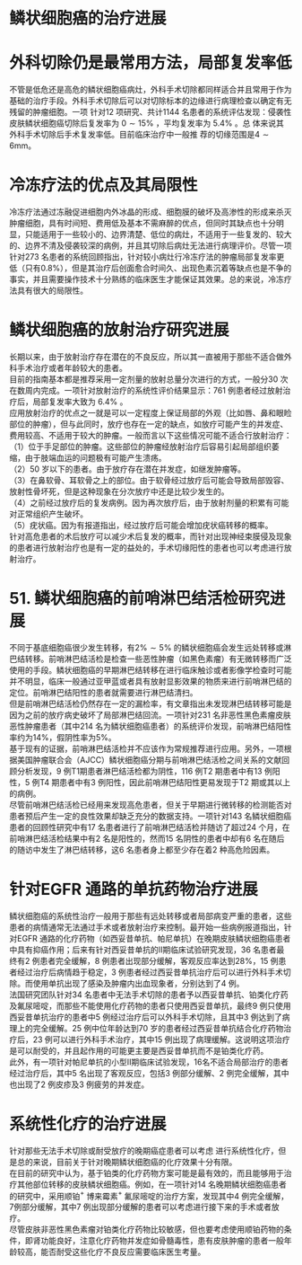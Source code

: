# 鳞状细胞癌的治疗进展  
#  外科切除仍是最常用方法，局部复发率低  
不管是低危还是高危的鳞状细胞癌病灶，外科手术切除都同样适合并且常用于作为基础的治疗手段。外科手术切除后可以对切除标本的边缘进行病理检查以确定有无残留的肿瘤细胞。一项 针对12 项研究、共计1144 名患者的系统评估发现：侵袭性皮肤鳞状细胞癌切除后复发率为 $0\sim15\%$ ，平均复发率为 $5.4\%$ 。总 体来说其外科手术切除后手术复发率低。目前临床治疗中一般推 荐的切缘范围是$4\sim6\mathrm{mm}$。  
#  冷冻疗法的优点及其局限性  
冷冻疗法通过冻融促进细胞内外冰晶的形成、细胞膜的破坏及高渗性的形成来杀灭肿瘤细胞，具有时间短、费用低及基本不需麻醉的优点，但同时其缺点也十分明显，只能适用于一些较小的、边界清楚、低位的病灶，不适用于一些复发的、较大的、边界不清及侵袭较深的病例，并且其切除后病灶无法进行病理评价。尽管一项针对273 名患者的系统回顾指出，针对较小病灶行冷冻疗法的肿瘤局部复发率更低（只有$0.8\%$），但是其治疗后创面愈合时间久、出现色素沉着等缺点也是不争的事实，并且需要操作技术十分熟练的临床医生才能保证其效果。总的来说，冷冻疗法具有很大的局限性。  
#  鳞状细胞癌的放射治疗研究进展  
长期以来，由于放射治疗存在潜在的不良反应，所以其一直被用于那些不适合做外科手术治疗或者年龄较大的患者。  
目前的指南基本都是推荐采用一定剂量的放射总量分次进行的方式，一般分30 次在数周内完成。一项针对放射治疗的系统性评价结果显示：761 例患者经过放射治疗后，局部复发率大致为 $6.4\%$ 。  
应用放射治疗的优点之一就是可以一定程度上保证局部的外观（比如唇、鼻和眼睑部位的肿瘤），但与此同时，放疗也存在一定的缺点，如放疗可能产生的并发症、费用较高、不适用于较大的肿瘤。一般而言以下这些情况可能不适合行放射治疗：  
（1）位于手足部位的肿瘤。这些部位的肿瘤经放射治疗后容易引起局部组织萎缩，由于肢端血运的问题极有可能产生溃疡。  
（2）50 岁以下的患者。由于放疗存在潜在并发症，如继发肿瘤等。  
（3）在鼻软骨、耳软骨之上的部位。由于软骨经过放疗后可能会导致局部毁容、放射性骨坏死，但是这种现象在分次放疗中还是比较少发生的。  
（4）之前经过放疗后的复发病例。因为再次放疗后，由于放射剂量的积累有可能对正常组织产生破坏。  
（5）疣状癌。因为有报道指出，经过放疗后可能会增加疣状癌转移的概率。  
针对高危患者的术后放疗可以减少术后复发的概率，而针对出现神经束膜侵及现象的患者进行放射治疗也是有一定的益处的，手术切缘阳性的患者也可以考虑进行放射治疗。  
# 51. 鳞状细胞癌的前哨淋巴结活检研究进展  
不同于基底细胞癌很少发生转移，有$2\%\sim5\%$ 的鳞状细胞癌会发生远处转移或淋巴结转移。前哨淋巴结活检是检查一些恶性肿瘤（如黑色素瘤）有无微转移而广泛使用的手段。鳞状细胞癌的早期淋巴结转移在进行临床触诊或者影像学检查时可能并不明显，临床一般通过亚甲蓝或者具有放射显影效果的物质来进行前哨淋巴结的定位。前哨淋巴结阳性的患者就需要进行淋巴结清扫。  
但是前哨淋巴结活检仍然存在一定的漏检率，有文章指出未发现淋巴结转移可能是因为之前的放疗病史破坏了局部淋巴结回流。一项针对231 名非恶性黑色素瘤皮肤恶性肿瘤患者（其中214 名为鳞状细胞癌患者）的系统评价发现，前哨淋巴结阳性率约为$14\%$，假阴性率为$5\%$。  
基于现有的证据，前哨淋巴结活检并不应该作为常规推荐进行应用。另外，一项根据美国肿瘤联合会（AJCC）鳞状细胞癌分期与前哨淋巴结活检之间关系的文献回顾分析发现，9 例T1期患者淋巴结活检都为阴性，116 例T2 期患者中有13 例阳性，5 例T4 期患者中有3 例阳性，因此前哨淋巴结阳性更易发现于T2 期或其以上的病例。  
尽管前哨淋巴结活检已经用来发现高危患者，但关于早期进行微转移的检测能否对患者预后产生一定的良性效果却缺乏充分的数据支持。一项针对143 名鳞状细胞癌患者的回顾性研究中有17 名患者进行了前哨淋巴结活检并随访了超过24 个月，在前哨淋巴结活检结果中有2 名是阳性的，然而15 名阴性的患者中却有6 名在随后的随访中发生了淋巴结转移，这6 名患者身上都至少存在着2 种高危险因素。  
#  针对EGFR 通路的单抗药物治疗进展  
鳞状细胞癌的系统性治疗一般用于那些有远处转移或者局部病变严重的患者，这些患者的病情通常无法通过手术或者放射治疗来控制。最开始一些病例报道指出，针对EGFR 通路的化疗药物（如西妥昔单抗、帕尼单抗）在晚期皮肤鳞状细胞癌患者中具有抑癌作用；后来有针对西妥昔单抗的Ⅱ期临床试验研究发现，36 名患者最终有2 例患者完全缓解，8 例患者出现部分缓解，客观反应率达到$28\%$，15 例患者经过治疗后病情趋于稳定，3 例患者经过西妥昔单抗治疗后可以进行外科手术切除。而使用单抗出现了感染及肿瘤内出血现象者，分别达到了4 例。  
法国研究团队针对34 名患者中无法手术切除的患者予以西妥昔单抗、铂类化疗药及氟尿嘧啶，而那些不能使用化疗药物的患者只使用西妥昔单抗，最终9 例只使用西妥昔单抗治疗的患者中5 例经过治疗后可以外科手术切除，且其中3 例达到了病理上的完全缓解。25 例中位年龄达到70 岁的患者经过西妥昔单抗结合化疗药物治疗后，23 例可以进行外科手术治疗，其中15 例出现了病理缓解。这说明这项治疗是可以耐受的，并且起作用的可能更主要是西妥昔单抗而不是铂类化疗药。  
此外，有一项针对帕尼单抗的小型Ⅱ期临床试验发现，16名不适合局部治疗的患者经过治疗后，其中5 名出现了客观反应，包括3 例部分缓解、2 例完全缓解，其中也出现了2 例皮疹及3 例疲劳的并发症。  
#  系统性化疗的治疗进展  
针对那些无法手术切除或耐受放疗的晚期癌症患者可以考虑 进行系统性化疗，但是总的来说，目前关于针对晚期鳞状细胞癌的化疗效果十分有限。  
在目前的研究中认为，基于铂类的化疗药物方案可能是最有效的，而且能够用于治疗其他部位转移的皮肤鳞状细胞癌。例如，在一项针对14 名晚期鳞状细胞癌患者的研究中，采用顺铂$^+$ 博来霉素$^+$ 氟尿嘧啶的治疗方案，发现其中4 例完全缓解，7例部分缓解，其中7 例出现部分缓解的患者可以考虑进行接下来的手术或者放疗。  
尽管皮肤非恶性黑色素瘤对铂类化疗药物比较敏感，但也要考虑使用顺铂药物的条件，即肾功能良好，注意化疗药物并发症如骨髓毒性，患有皮肤肿瘤的患者一般年龄较高，能否耐受这些化疗不良反应需要临床医生考量。  